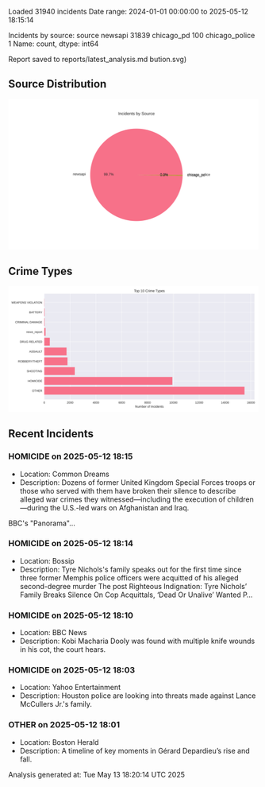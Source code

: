 
Loaded 31940 incidents
Date range: 2024-01-01 00:00:00 to 2025-05-12 18:15:14

Incidents by source:
source
newsapi           31839
chicago_pd          100
chicago_police        1
Name: count, dtype: int64

Report saved to reports/latest_analysis.md
bution.svg)

## Source Distribution
![Source Distribution](images/source_distribution.svg)

## Crime Types
![Crime Types](images/crime_types.svg)

## Recent Incidents

### HOMICIDE on 2025-05-12 18:15
- Location: Common Dreams
- Description: Dozens of former United Kingdom Special Forces troops or those who served with them have broken their silence to describe alleged war crimes they witnessed—including the execution of children—during the U.S.-led wars on Afghanistan and Iraq.

BBC's "Panorama"…


### HOMICIDE on 2025-05-12 18:14
- Location: Bossip
- Description: Tyre Nichols's family speaks out for the first time since three former Memphis police officers were acquitted of his alleged second-degree murder
The post Righteous Indignation: Tyre Nichols’ Family Breaks Silence On Cop Acquittals, ‘Dead Or Unalive’ Wanted P…


### HOMICIDE on 2025-05-12 18:10
- Location: BBC News
- Description: Kobi Macharia Dooly was found with multiple knife wounds in his cot, the court hears.


### HOMICIDE on 2025-05-12 18:03
- Location: Yahoo Entertainment
- Description: Houston police are looking into threats made against Lance McCullers Jr.'s family.


### OTHER on 2025-05-12 18:01
- Location: Boston Herald
- Description: A timeline of key moments in Gérard Depardieu’s rise and fall.

Analysis generated at: Tue May 13 18:20:14 UTC 2025
